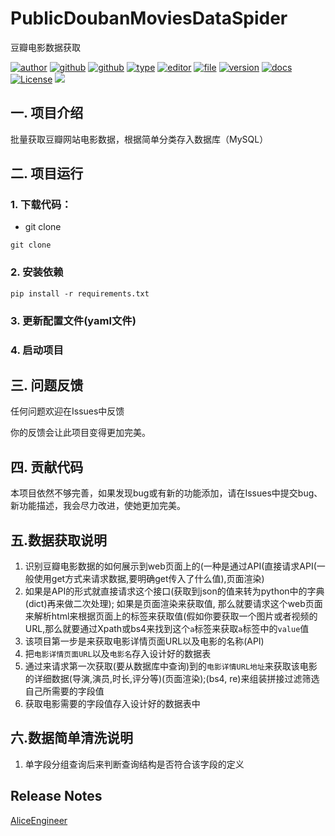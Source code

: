 # PublicDoubanMoviesDataSpider

豆瓣电影数据获取

[![author](https://img.shields.io/badge/Author-Alice-orange)](https://t.me/FairyAlicePro) [![github](https://img.shields.io/badge/Github-AliceEngineerPro-green)](https://github.com/AliceEngineerPro) [![github](https://img.shields.io/badge/GitBook-AliceEngineerProGitBook-green)](https://interestingbooks.gitbook.io/) [![type](https://img.shields.io/badge/Type-Project-blue)](https://github.com/AliceEngineerPro) [![editor](https://img.shields.io/badge/Editor-Typora-yellow)](https://github.com/AliceEngineerPro) [![file](https://img.shields.io/badge/Language-Python3.9.13-orange)](https://github.com/AliceEngineerPro) [![version](https://img.shields.io/badge/Version-Release-blue)](https://github.com/AliceEngineerPro) [![docs](https://img.shields.io/badge/Docs-Passing-brightgreen)](https://github.com/AliceEngineerPro) [![License](https://img.shields.io/badge/License-GNU_Version3-green)](./LICENSE) [![](https://img.shields.io/badge/%E7%AD%89%E6%88%91%E4%BB%A3%E7%A0%81%E7%BC%96%E6%88%90-%E5%A8%B6%E4%BD%A0%E4%B8%BA%E5%A6%BB%E5%8F%AF%E5%A5%BD@-red)](https://github.com/AliceEngineerPro) 

## 一. 项目介绍

批量获取豆瓣网站电影数据，根据简单分类存入数据库（MySQL）

## 二. 项目运行

### 1. 下载代码：

- git clone

```shell
git clone
```

### 2. 安装依赖

```shell
pip install -r requirements.txt
```

### 3. 更新配置文件(yaml文件)

### 4. 启动项目

## 三. 问题反馈

任何问题欢迎在Issues中反馈

你的反馈会让此项目变得更加完美。

## 四. 贡献代码

本项目依然不够完善，如果发现bug或有新的功能添加，请在Issues中提交bug、新功能描述，我会尽力改进，使她更加完美。

## 五.数据获取说明

1. 识别豆瓣电影数据的如何展示到web页面上的(一种是通过API(直接请求API(一般使用get方式来请求数据,要明确get传入了什么值),页面渲染)
2. 如果是API的形式就直接请求这个接口(获取到json的值来转为python中的字典(dict)再来做二次处理); 如果是页面渲染来获取值, 那么就要请求这个web页面来解析html来根据页面上的标签来获取值(假如你要获取一个图片或者视频的URL,那么就要通过Xpath或bs4来找到这个`a`标签来获取`a`标签中的`value`值
3. 该项目第一步是来获取电影详情页面URL以及电影的名称(API)
4. 把`电影详情页面URL`以及`电影名`存入设计好的数据表
5. 通过来请求第一次获取(要从数据库中查询)到的`电影详情URL地址`来获取该电影的详细数据(导演,演员,时长,评分等)(页面渲染);(bs4, re)来组装拼接过滤筛选自己所需要的字段值
6. 获取电影需要的字段值存入设计好的数据表中

## 六.数据简单清洗说明

1. 单字段分组查询后来判断查询结构是否符合该字段的定义

## Release Notes

[AliceEngineer](https://github.com/AliceEngineerPro) 

